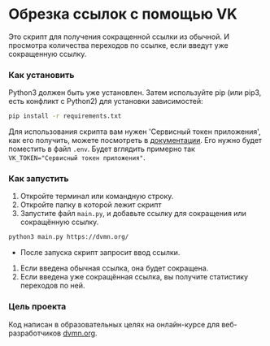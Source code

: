 # Обрезка ссылок с помощью VK
Это скрипт для получения сокращенной ссылки из обычной. И просмотра количества переходов по ссылке, если введут уже сокращенную ссылку.
### Как установить
Python3 должен быть уже установлен. Затем используйте pip (или pip3, есть конфликт с Python2) для установки зависимостей:
```bash
pip install -r requirements.txt
```
Для использования скрипта вам нужен 'Сервисный токен приложения', как его получить, можете посмотреть в [документации](https://id.vk.com/about/business/go/docs/ru/vkid/latest/vk-id/connection/tokens/service-token). Его нужно будет поместить в файл `.env`. Будет вглядить примерно так `VK_TOKEN="Сервисный токен приложения"`. 
### Как запустить
1. Откройте терминал или командную строку.
2. Откройте папку в которой лежит скрипт
3. Запустите файл `main.py`, и добавьте ссылку для сокращения или сокращённую ссылку.
```bash
python3 main.py https://dvmn.org/
```
- После запуска скрипт запросит ввод ссылки.
1. Если введена обычная ссылка, она будет сокращена.
2. Если введена уже сокращённая ссылка, вы получите статистику переходов по ней.
### Цель проекта
 Код написан в образовательных целях на онлайн-курсе для веб-разработчиков [dvmn.org](https://dvmn.org/).

